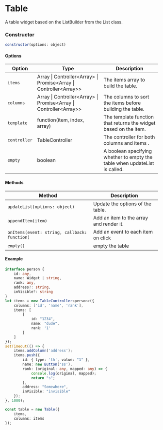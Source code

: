 # Table

A table widget based on the ListBuilder from the List class.

### Constructor

```javascript
constructor(options: object)
``` 

#### Options
| Option | Type | Description |
| --- | --- | --- |
| `items` | Array \| Controller\<Array> \| Promise\<Array \| Controller\<Array>> | The items array to build the table. |
| `columns` | Array \| Controller\<Array> \| Promise\<Array \| Controller\<Array>> | The columns to sort the items before building the table. |
| `template` | function(item, index, array) | The template function that returns the widget based on the item. |
| `controller` | TableController<any> | The controller for both columns and items . |
| `empty` | boolean | A boolean specifying whether to empty the table when updateList is called. |

#### Methods
| Method | Description |
| --- | --- |
| `updateList(options: object)` | Update the options of the table. |
| `appendItem(item)` | Add an item to the array and render it. |
| `onItems(event: string, callback: function)` | Add an event to each item on click |
| `empty()` | empty the table |

#### Example
```ts
interface person {
	id: any,
	name: Widget | string,
	rank: any,
	address?: string,
	inVisible?: string
}
let items = new TableController<person>({
	columns: ['id', 'name', 'rank'],
	items: [
		{
			id: "1234",
			name: "dude",
			rank: '1'
		}
	]
});
setTimeout(() => {
	items.addColumn('address');
	items.push({
		id: { type: 'th', value: "1" },
		name: new Button('ss'),
		rank: (original: any, mapped: any) => {
			console.log(original, mapped);
			return "s";
		},
		address: "Somewhere",
		inVisible: "invisible"
	});
}, 1000);

const table = new Table({
	items,
	columns: items
});
```